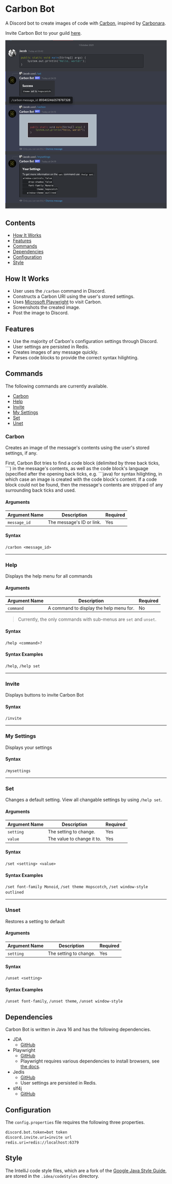 # Carbon Bot

A Discord bot to create images of code with [Carbon](https://carbon.now.sh), inspired by
[Carbonara](https://github.com/petersolopov/carbonara).

Invite Carbon Bot to your guild [here](https://discord.com/api/oauth2/authorize?client_id=892151455329427527&permissions=0&scope=applications.commands%20bot
).

![](example.png)

## Contents

* [How It Works](#how-it-works)
* [Features](#features)
* [Commands](#commands)
* [Dependencies](#dependencies)
* [Configuration](#configuration)
* [Style](#style)

## How It Works

* User uses the `/carbon` command in Discord.
* Constructs a Carbon URI using the user's stored settings.
* Uses [Microsoft Playwright](https://github.com/microsoft/playwright-java) to visit Carbon.
* Screenshots the created image.
* Post the image to Discord.

## Features

* Use the majority of Carbon's configuration settings through Discord.
* User settings are persisted in Redis.
* Creates images of any message quickly.
* Parses code blocks to provide the correct syntax hilighting.

## Commands

The following commands are currently available.

* [Carbon](#carbon)
* [Help](#help)
* [Invite](#invite)
* [My Settings](#my-settings)
* [Set](#set)
* [Unet](#unset)

### Carbon

Creates an image of the message's contents using the user's stored settings, if any.

First, Carbon Bot tries to find a code block (delimited by three back ticks, \`\`\`) in the message's contents, as well as the code block's language (specified after the opening back ticks, e.g. \`\`\`java) for syntax hilighting, in which case an image is created with the code block's content. If a code block could not be found, then the message's contents are stripped of any surrounding back ticks and used.

#### Arguments

| Argument Name | Description               | Required |
| ------------- | ------------------------- | -------- |
| `message_id`  | The message's ID or link. | Yes      |

#### Syntax

`/carbon <message_id>`

---
### Help

Displays the help menu for all commands

#### Arguments

| Argument Name | Description                             | Required |
| ------------- | --------------------------------------- | -------- |
| `command`     | A command to display the help menu for. | No       |

> Currently, the only commands with sub-menus are `set` and `unset`.

#### Syntax

`/help <command>?`

#### Syntax Examples

`/help`, `/help set`

---
### Invite

Displays buttons to invite Carbon Bot
#### Syntax

`/invite`

---
### My Settings

Displays your settings

#### Syntax

`/mysettings`

---
### Set

Changes a default setting. View all changable settings by using `/help set`.

#### Arguments

| Argument Name | Description                | Required |
| ------------- | -------------------------- | -------- |
| `setting`     | The setting to change.     | Yes      |
| `value`       | The value to change it to. | Yes      |

#### Syntax

`/set <setting> <value>`

#### Syntax Examples

`/set font-family Monoid`, `/set theme Hopscotch`, `/set window-style outlined`

---
### Unset

Restores a setting to default

#### Arguments

| Argument Name | Description                | Required |
| ------------- | -------------------------- | -------- |
| `setting`     | The setting to change.     | Yes      |

#### Syntax

`/unset <setting>`

#### Syntax Examples

`/unset font-family`, `/unset theme`, `/unset window-style`

## Dependencies

Carbon Bot is written in Java 16 and has the following dependencies.

* JDA
    * [GitHub](https://github.com/DV8FromTheWorld/JDA)
* Playwright
    * [GitHub](https://github.com/microsoft/playwright-java)
    * Playwright requires various dependencies to install browsers, see [the docs](https://playwright.dev/java/docs/cli#install-system-dependencies).
* Jedis
    * [GitHub](https://github.com/redis/jedis)
    * User settings are persisted in Redis.
* slf4j
    * [GitHub](https://github.com/qos-ch/slf4j)

## Configuration

The `config.properties` file requires the following three properties.
```properties
discord.bot.token=bot token
discord.invite.uri=invite url
redis.uri=redis://localhost:6379
```

## Style

The IntelliJ code style files, which are a fork of the [Google Java Style Guide](https://google.github.io/styleguide/javaguide.html), are stored in the `.idea/codeStyles` directory.
